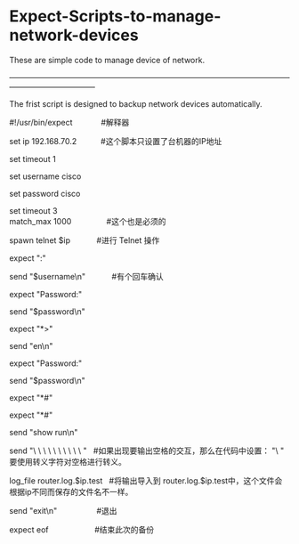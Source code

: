 # Expect-Scripts-to-manage-network-devices
These are simple code to manage device of network.

———————————————————————————————————————————————

The frist script is designed to backup network devices automatically.


#!/usr/bin/expect             #解释器

set ip 192.168.70.2           #这个脚本只设置了台机器的IP地址

set timeout 1

set username cisco

set password cisco

set timeout 3            
match_max 1000                #这个也是必须的

spawn telnet $ip   	          #进行 Telnet 操作

expect ":"

send "$username\n"            #有个回车确认

expect "Password:"

send "$password\n"

expect "*>"

send "en\n"

expect "Password:"

send "$password\n"

expect "*#"

expect "*#"

send  "show run\n" 

send "\ \ \ \ \ \ \ \ \ \  "   #如果出现要输出空格的交互，那么在代码中设置： "\ "   要使用转义字符对空格进行转义。

log_file router.log.$ip.test   #将输出导入到 router.log.$ip.test中，这个文件会根据ip不同而保存的文件名不一样。

send "exit\n"                  #退出

expect eof                     #结束此次的备份

